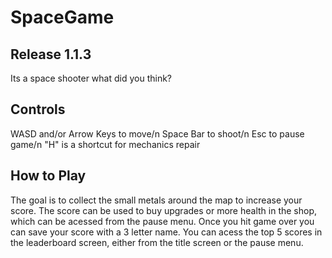 # SpaceGame

## Release 1.1.3

Its a space shooter what did you think?

## Controls 

WASD and/or Arrow Keys to move/n
Space Bar to shoot/n
Esc to pause game/n
"H" is a shortcut for mechanics repair

## How to Play

The goal is to collect the small metals around the map to increase your score. The score can be used to buy upgrades or more health in the shop, which can be acessed from the pause menu. Once you hit game over you can save your score with a 3 letter name. You can acess the top 5 scores in the leaderboard screen, either from the title screen or the pause menu.